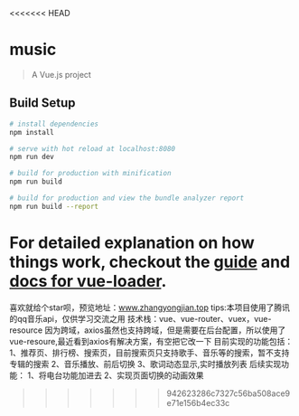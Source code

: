 <<<<<<< HEAD
# music

> A Vue.js project

## Build Setup

``` bash
# install dependencies
npm install

# serve with hot reload at localhost:8080
npm run dev

# build for production with minification
npm run build

# build for production and view the bundle analyzer report
npm run build --report
```

For detailed explanation on how things work, checkout the [guide](http://vuejs-templates.github.io/webpack/) and [docs for vue-loader](http://vuejs.github.io/vue-loader).
=======
喜欢就给个star呗，预览地址：www.zhangyongjian.top
tips:本项目使用了腾讯的qq音乐api，仅供学习交流之用
技术栈：vue、vue-router、vuex，vue-resource
因为跨域，axios虽然也支持跨域，但是需要在后台配置，所以使用了vue-resoure,最近看到axios有解决方案，有空把它改一下
目前实现的功能包括：
1、推荐页、排行榜、搜索页，目前搜索页只支持歌手、音乐等的搜索，暂不支持专辑的搜索
2、音乐播放、前后切换
3、歌词动态显示,实时播放列表
后续实现功能：
1、将电台功能加进去
2、实现页面切换的动画效果
>>>>>>> 942623286c7327c56ba508ace9e71e156b4ec33c
